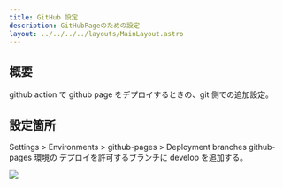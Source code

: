 ```yaml
---
title: GitHub 設定
description: GitHubPageのための設定
layout: ../../../../layouts/MainLayout.astro
---
```


## 概要

github action で github page をデプロイするときの、git 側での追加設定。

## 設定箇所

Settings > Environments > github-pages > Deployment branches
github-pages 環境の デプロイを許可するブランチに develop を追加する。

![](/comment-atlatl/images/settings/2023-07-05-21-14-20.png)
